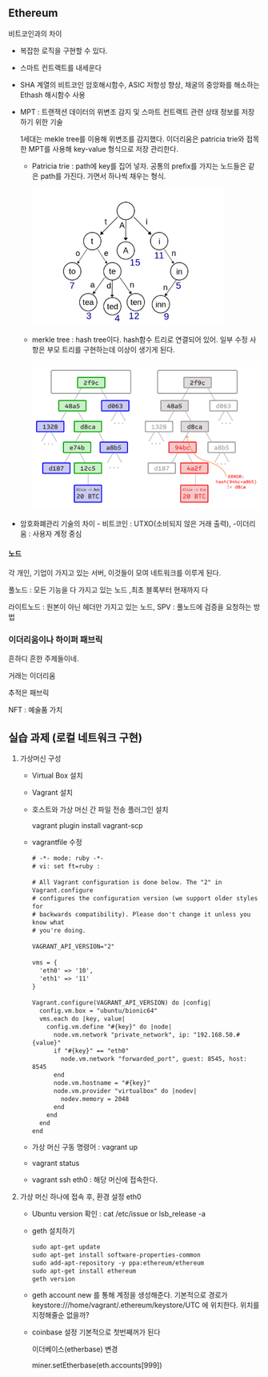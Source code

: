 ## Ethereum

비트코인과의 차이

- 복잡한 로직을 구현할 수 있다. 

- 스마트 컨트랙트를 내세운다

- SHA 계열의 비트코인 암호해시함수, ASIC 저항성 향상, 채굴의 중앙화를 해소하는 Ethash 해시함수 사용

- MPT : 트랜잭션 데이터의 위변조 감지 및 스마트 컨트랙트 관련 상태 정보를 저장하기 위한 기술

  1세대는 mekle tree를 이용해 위변조를 감지했다. 이더리움은 patricia trie와 접목한 MPT를 사용해 key-value 형식으로 저장 관리한다.

  - Patricia trie : path에 key를 집어 넣자. 공통의 prefix를 가지는 노드들은 같은 path를 가진다. 가면서 하나씩 채우는 형식. 

    <img src="test.assets/image-20210830113948558.png" alt="image-20210830113948558" style="zoom:67%;" />

  - merkle tree : hash tree이다. hash함수 트리로 연결되어 있어. 일부 수정 사항은 부모 트리를 구현하는데 이상이 생기게 된다.

    <img src="test.assets/image-20210830115447744.png" alt="image-20210830115447744" style="zoom:67%;" />

- 암호화폐관리 기술의 차이 - 비트코인 : UTXO(소비되지 않은 거래 출력), -이더리움 : 사용자 계정 중심



#### 노드

각 개인, 기업이 가지고 있는 서버, 이것들이 모여 네트워크를 이루게 된다.

풀노드 : 모든 기능을 다 가지고 있는 노드 ,최초 블록부터 현재까지 다

라이트노드 : 원본이 아닌 헤더만 가지고 있는 노드, SPV : 풀노드에 검증을 요청하는 방법



### 이더리움이나 하이퍼 패브릭

흔하디 흔한 주제들이네. 

거래는 이더리움

추적은 패브릭

NFT : 예술품 가치



## 실습 과제 (로컬 네트워크 구현)

1. 가상머신 구성
   - Virtual Box 설치
   
   - Vagrant 설치
   
   - 호스트와 가상 머신 간 파일 전송 플러그인 설치
   
     vagrant plugin install vagrant-scp
   
   - vagrantfile 수정
   
     ```
     # -*- mode: ruby -*-
     # vi: set ft=ruby :
     
     # All Vagrant configuration is done below. The "2" in Vagrant.configure
     # configures the configuration version (we support older styles for
     # backwards compatibility). Please don't change it unless you know what
     # you're doing.
     
     VAGRANT_API_VERSION="2"
     
     vms = {
       'eth0' => '10',
       'eth1' => '11'
     }
     
     Vagrant.configure(VAGRANT_API_VERSION) do |config|
       config.vm.box = "ubuntu/bionic64"
       vms.each do |key, value|
         config.vm.define "#{key}" do |node|
           node.vm.network "private_network", ip: "192.168.50.#{value}"
           if "#{key}" == "eth0"
             node.vm.network "forwarded_port", guest: 8545, host: 8545
           end
           node.vm.hostname = "#{key}"
           node.vm.provider "virtualbox" do |nodev|
             nodev.memory = 2048
           end
         end
       end
     end
     
     ```
   
   - 가상 머신 구동 명령어 : vagrant up
   
   - vagrant status
   
   - vagrant ssh eth0 : 해당 머신에 접속한다.
   
2. 가상 머신 하나에 접속 후, 환경 설정 eth0

   - Ubuntu version 확인 : cat /etc/issue    or   lsb_release -a

   - geth 설치하기

     ```
     sudo apt-get update
     sudo apt-get install software-properties-common
     sudo add-apt-repository -y ppa:ethereum/ethereum
     sudo apt-get install ethereum
     geth version
     ```

   - geth account new 를 통해 계정을 생성해준다. 기본적으로 경로가 keystore:///home/vagrant/.ethereum/keystore/UTC 에 위치한다. 위치를 지정해줄순 없을까?

   - coinbase 설정 기본적으로 첫번째꺼가 된다

     이더베이스(etherbase) 변경

     miner.setEtherbase(eth.accounts[999])

